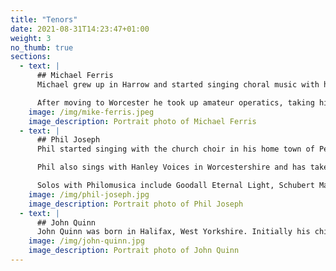 ```yaml
---
title: "Tenors"
date: 2021-08-31T14:23:47+01:00
weight: 3
no_thumb: true
sections:
  - text: |
      ## Michael Ferris
      Michael grew up in Harrow and started singing choral music with his school in a series of Christmas concerts at the Royal Albert Hall. He also had the fortune to perform in the gallery chorus for Parsifal at the Royal Opera House Covent Garden under Sir Georg Solti. He was head chorister of his junior church choir and also performed in several Christian musical stage productions. Later in his school singing 'career' he sang barbershop alongside our own Vice President Roderick Williams.

      After moving to Worcester he took up amateur operatics, taking his first leading tenor roles with Worcester Gilbert & Sullivan Society. In Bristol he performed principal roles with several local societies as well as close harmony ensemble NotaBene and a rock band! Locally, he has spent many years performing with the Cotswold Savoyards as well as the choir of St Peter's Winchcombe. Alongside Philomusica, which he joined in 2019, he is also currently a soloist with Astwood Bank Operatic Society and also has a barbershop quintet called Five in a Bar. His first solo with Philomusica came at very short notice when illness made the tenor role in Mozart's Requiem available.
    image: /img/mike-ferris.jpeg
    image_description: Portrait photo of Michael Ferris
  - text: |
      ## Phil Joseph
      Phil started singing with the church choir in his home town of Penarth, where he was head chorister until the age of fourteen. Three school G & S productions followed and since that time he has been a passionate opera fan. Back in the last century he was fortunate enough to be a ‘spear carrier’ for several years with Welsh National Opera, where a highlight was tipping Sir Geraint Evans out of the laundry basket the last time he sang the role of Falstaff, happy days.

      Phil also sings with Hanley Voices in Worcestershire and has taken part in several staged productions with Belcanto Opera. He now sings with Opera Worcester, recently in Marriage of Figaro and the role of Silvioin I Pagliacci.

      Solos with Philomusica include Goodall Eternal Light, Schubert Mass in G,Haydn Nelson Mass and the highly demanding role of the "Roasted Swan" in Carl Orff’s Carmina Burana. He has also taken a master class with renowned British tenor John Mitchinson and now studies with Linda Parsons.
    image: /img/phil-joseph.jpg
    image_description: Portrait photo of Phil Joseph
  - text: |
      ## John Quinn
      John Quinn was born in Halifax, West Yorkshire. Initially his chief musical interest lay in playing the bassoon in a number of orchestras and playing in ‘the pit' for a number of shows. So, his orchestral activities ranged from contemporary music by Harrison Birtwhistle - which he regarded as an "interesting experience" - to The Desert Song! He took up singing seriously when he joined Philomusica on moving to Gloucestershire in 1987. He studies with Linda Parsons and has also benefited from a master class and tuition by the distinguished tenor, John Mitchinson. Recent solo engagements have included Bach's Magnificat; Bob Chilcott’s Requiem; Elgar's Light of Life; Howard Goodall's Eternal Light. A Requiem; Gounod's ‘St. Cecilia' Mass; Haydn's Creation; Mendelssohn's Elijah; Mozart's Requiem; Rossini's Stabat Mater and Petite Messe solennelle. Since 2001 John has been a regular contributor of reviews of classical CDs and concerts to the website MusicWeb International.com.
    image: /img/john-quinn.jpg
    image_description: Portrait photo of John Quinn
---
```


